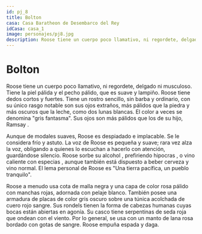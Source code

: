 ```yaml
---
id: pj_8
title: Bolton 
casa: Casa Baratheon de Desembarco del Rey
idCasa: casa_1
image: personajes/pj8.jpg
description: Roose tiene un cuerpo poco llamativo, ni regordete, delgado ni musculoso.  Tiene la piel pálida y el pecho pálido,  que es suave y lampiño.  Roose tiene ...
---
```


#  Bolton

Roose tiene un cuerpo poco llamativo, ni regordete, delgado ni musculoso.  Tiene la piel pálida y el pecho pálido,  que es suave y lampiño.  Roose tiene dedos cortos y fuertes.  Tiene un rostro sencillo, sin barba y ordinario,  con su único rasgo notable son sus ojos extraños, más pálidos que la piedra y más oscuros que la leche,  como dos lunas blancas. El color a veces se denomina "gris fantasma".  Sus ojos son más pálidos que los de su hijo, Ramsay . 

Aunque de modales suaves, Roose es despiadado e implacable. Se le considera frío y astuto.  La voz de Roose es pequeña y suave; rara vez alza la voz, obligando a quienes lo escuchan a hacerlo con atención, guardándose silencio.  Roose sorbe su alcohol ,  prefiriendo hipocras ,  o vino caliente con especias ,  aunque también está dispuesto a beber cerveza  y vino normal. El lema personal de Roose es "Una tierra pacífica, un pueblo tranquilo".

Roose a menudo usa cota de malla negra y una capa de color rosa pálido con manchas rojas, adornada con pelaje blanco.  También posee una armadura de placas de color gris oscuro sobre una túnica acolchada de cuero rojo sangre. Sus rondels tienen la forma de cabezas humanas cuyas bocas están abiertas en agonía. Su casco tiene serpentinas de seda roja que ondean con el viento. Por lo general, se usa con un manto de lana rosa bordado con gotas de sangre.  Roose empuña espada y daga. 